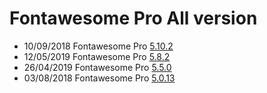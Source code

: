 # Fontawesome Pro All version
<ul>
<li>10/09/2018 Fontawesome Pro <a href="https://github.com/ngdanghau/fontawesome-pro/releases/tag/5.10.2">5.10.2</a></li>
<li>12/05/2019 Fontawesome Pro <a href="https://github.com/ngdanghau/fontawesome-pro/releases/tag/5.8.2">5.8.2</a></li>
<li>26/04/2019 Fontawesome Pro <a href="https://github.com/ngdanghau/fontawesome-pro/releases/tag/5.5.0">5.5.0</a></li>
<li>03/08/2018 Fontawesome Pro <a href="https://github.com/ngdanghau/fontawesome-pro/releases/tag/5.0.13">5.0.13</a></li>
</ul>
